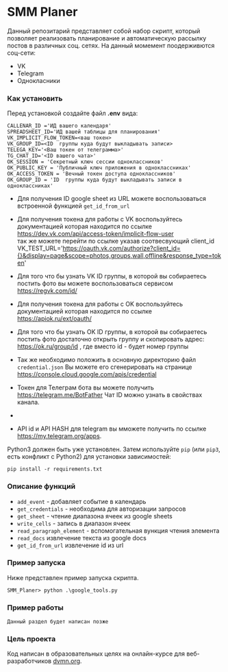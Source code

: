 # SMM Planer

Данный репозитарий представляет собой набор скрипт, который позволяет реализовать планирование и автоматическую рассылку постов в различных соц. сетях.
На данный момемент поодерживются соц-сети:
- VK
- Telegram
- Однокласники
### Как установить

Перед установкой создайте файл **.env** вида:
```
CALLENAR_ID ='ИД вашего календаря'
SPREADSHEET_ID='ИД вашей таблицы для планирования'
VK_IMPLICIT_FLOW_TOKEN=<ваш токен>
VK_GROUP_ID=<ID  группы куда будут выкладывать записи>
TELEGA_KEY='<Ваш токен от телеграмма>'
TG_CHAT_ID='<ID вашего чата>'
OK_SESSION = 'Секретный ключ сессии одноклассников'
OK_PUBLIC_KEY = 'Публичный ключ приложения в одноклассниках'
OK_ACCESS_TOKEN = 'Вечный токен доступа одноклассников'
OK_GROUP_ID = 'ID  группы куда будут выкладывать записи в одноклассниках'
```

- Для получения ID google sheet из URL  можете воспользоваться встроенной функцией
`get_id_from_url`

- Для получения токена для работы с VK  воспользуйтесь документацией которая находится по ссылке
https://dev.vk.com/api/access-token/implicit-flow-user  
так же можете перейти по ссылке указав соотвесвующий client_id
VK_TEST_URL='https://oauth.vk.com/authorize?client_id={}&display=page&scope=photos,groups,wall,offline&response_type=token'

- Для того что бы узнать VK ID  группы, в которой вы собираетесь постить фото вы можете воспользоваться сервисом 
https://regvk.com/id/

- Для получения токена для работы с OK  воспользуйтесь документацией которая находится по ссылке
https://apiok.ru/ext/oauth/ 

- Для того что бы узнать OK ID  группы, в которой вы собираетесь постить фото достаточно открыть группу и скопировать адрес:
https://ok.ru/group/id , где вместо id - будет номер группы

- Так же необходимо положить в основную директорию файл `credential.json`
Вы можете его сгенерировать на странице https://console.cloud.google.com/apis/credential

- Токен для Телеграм бота вы можете получить https://telegram.me/BotFather Чат ID можно узнать в свойствах канала.
- 
- API id и API HASH для  telegram  вы мможете получить по ссылке https://my.telegram.org/apps.

Python3 должен быть уже установлен. 
Затем используйте `pip` (или `pip3`, есть конфликт с Python2) для установки зависимостей:
```
pip install -r requirements.txt
```
### Описание функций

- `add_event` - добавляет событие в календарь
- `get_credentials` - необходима для авторизации запросов
- `get_sheet` - чтение диапазона ячеек из google sheets
- `write_cells` - запись в диапазон ячеек
- `read_paragraph_element` - вспомогательная вункция чтения элемента
- `read_docs` извлечение текста из google docs
- `get_id_from_url` извлечение id из url


### Пример запуска

Ниже представлен пример запуска скрипта.

```
SMM_Planer> python .\google_tools.py  
```
### Пример работы
```
Данный раздел будет написан позже
```


### Цель проекта

Код написан в образовательных целях на онлайн-курсе для веб-разработчиков [dvmn.org](https://dvmn.org/).